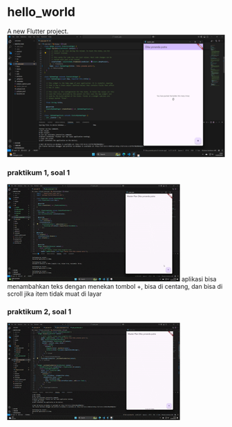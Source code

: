 # hello_world

A new Flutter project.
![Screenshoot Hello_World](images/01.png)

### praktikum 1, soal 1
![Screenshoot Hello_World](images/p1s1.gif)
aplikasi bisa menambahkan teks dengan menekan tombol +, bisa di centang, dan bisa di scroll jika item tidak muat di layar

### praktikum 2, soal 1
![Screenshoot Hello_World](images/p2s1.gif)